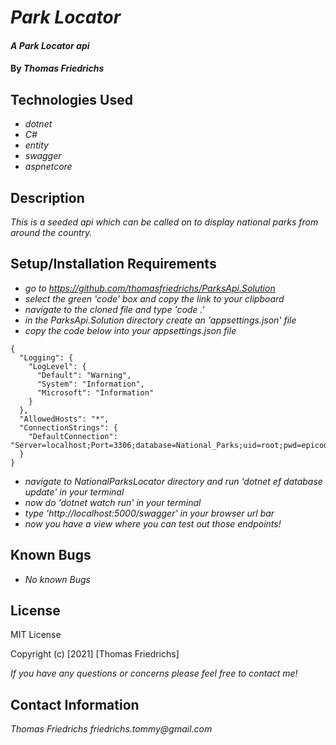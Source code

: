 # _Park Locator_

#### _A Park Locator api_

#### By _**Thomas Friedrichs**_

## Technologies Used

* _dotnet_
* _C#_
* _entity_
* _swagger_
* _aspnetcore_

## Description

_This is a seeded api which can be called on to display national parks from around the country._

## Setup/Installation Requirements

* _go to https://github.com/thomasfriedrichs/ParksApi.Solution_
* _select the green 'code' box and copy the link to your clipboard_
* _navigate to the cloned file and type 'code .'_
* _in the ParksApi.Solution directory create an 'appsettings.json' file_
* _copy the code below into your appsettings.json file_
```
{
  "Logging": {
    "LogLevel": {
      "Default": "Warning",
      "System": "Information",
      "Microsoft": "Information"
    }
  },
  "AllowedHosts": "*",
  "ConnectionStrings": {
    "DefaultConnection": "Server=localhost;Port=3306;database=National_Parks;uid=root;pwd=epicodus;"
  }
}
```
* _navigate to NationalParksLocator directory and run 'dotnet ef database update' in your terminal_
* _now do 'dotnet watch run' in your terminal_
* _type 'http://localhost:5000/swagger' in your browser url bar_
* _now you have a view where you can test out those endpoints!_
## Known Bugs

* _No known Bugs_

## License

MIT License

Copyright (c) [2021] [Thomas Friedrichs]

_If you have any questions or concerns please feel free to contact me!_

## Contact Information

_Thomas Friedrichs friedrichs.tommy@gmail.com_
